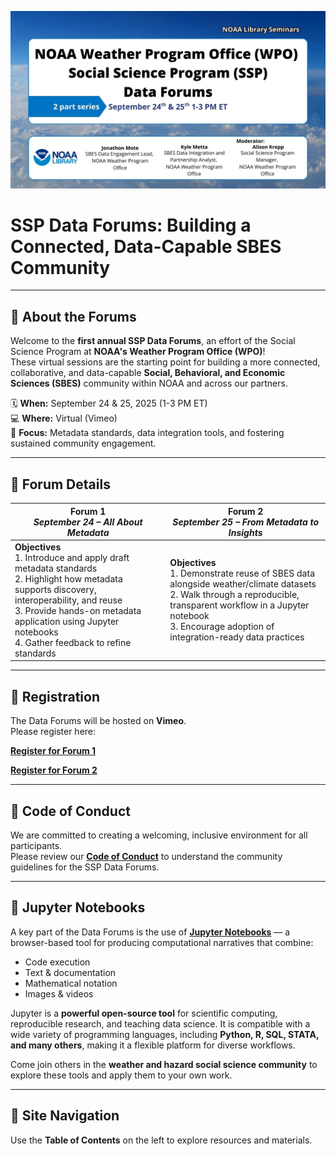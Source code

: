 ![SSP Data Forums](images/sept-24-25-data-forums.jpg)

# SSP Data Forums: Building a Connected, Data-Capable SBES Community

<hr>

## 📢 About the Forums

Welcome to the **first annual SSP Data Forums**, an effort of the Social Science Program at **NOAA's Weather Program Office (WPO)**!  
These virtual sessions are the starting point for building a more connected, collaborative, and data-capable **Social, Behavioral, and Economic Sciences (SBES)** community within NOAA and across our partners.  

🗓 **When:** September 24 & 25, 2025 (1-3 PM ET)  
💻 **Where:** Virtual (Vimeo)  
🎯 **Focus:** Metadata standards, data integration tools, and fostering sustained community engagement.

<hr>

## 📅 Forum Details

| **Forum 1** <br> *September 24 – All About Metadata* | **Forum 2** <br> *September 25 – From Metadata to Insights* |
| --- | --- |
| **Objectives** <br> 1. Introduce and apply draft metadata standards  <br> 2. Highlight how metadata supports discovery, interoperability, and reuse  <br> 3. Provide hands-on metadata application using Jupyter notebooks  <br> 4. Gather feedback to refine standards | **Objectives** <br> 1. Demonstrate reuse of SBES data alongside weather/climate datasets  <br> 2. Walk through a reproducible, transparent workflow in a Jupyter notebook  <br> 3. Encourage adoption of integration-ready data practices |

<hr>

## 📝 Registration

The Data Forums will be hosted on **Vimeo**.  
Please register here: 

[**Register for Forum 1**](https://vimeo.com/event/5322939/register) 

[**Register for Forum 2**](https://vimeo.com/event/5324981/register) 

<hr>

## 📝 Code of Conduct

We are committed to creating a welcoming, inclusive environment for all participants.  
Please review our [**Code of Conduct**](code-of-conduct.md) to understand the community guidelines for the SSP Data Forums.

<hr>

## 📓 Jupyter Notebooks

A key part of the Data Forums is the use of **[Jupyter Notebooks](https://jupyter.org)** — a browser-based tool for producing computational narratives that combine:

- Code execution  
- Text & documentation  
- Mathematical notation  
- Images & videos  

Jupyter is a **powerful open-source tool** for scientific computing, reproducible research, and teaching data science.  It is compatible with a wide variety of programming languages, including **Python, R, SQL, STATA, and many others**, making it a flexible platform for diverse workflows.

Come join others in the **weather and hazard social science community** to explore these tools and apply them to your own work.

<hr>

## 📂 Site Navigation

Use the **Table of Contents** on the left to explore resources and materials.
